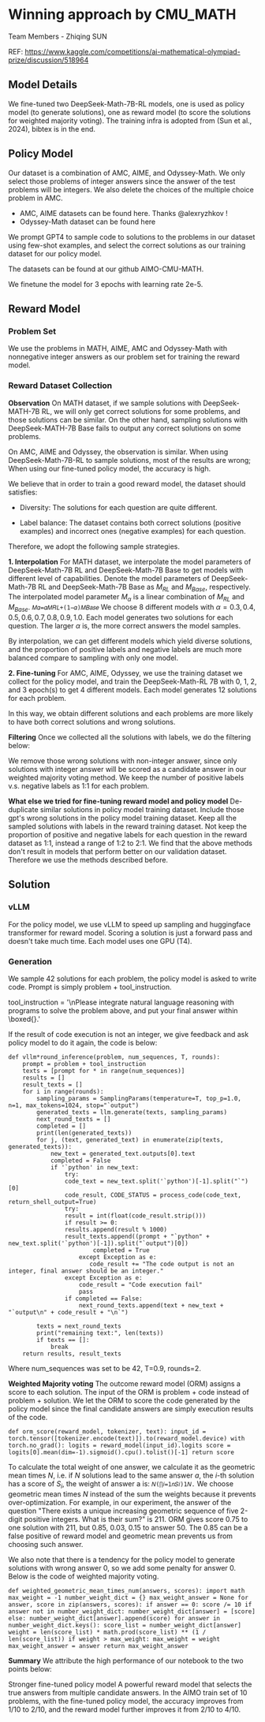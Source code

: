 # Winning approach by CMU_MATH

Team Members - Zhiqing SUN

REF: https://www.kaggle.com/competitions/ai-mathematical-olympiad-prize/discussion/518964

## Model Details

We fine-tuned two DeepSeek-Math-7B-RL models, one is used as policy model (to generate solutions), one as reward model (to score the solutions for weighted majority voting). The training infra is adopted from (Sun et al., 2024), bibtex is in the end.

## Policy Model

Our dataset is a combination of AMC, AIME, and Odyssey-Math. We only select those problems of integer answers since the answer of the test problems will be integers. We also delete the choices of the multiple choice problem in AMC.

- AMC, AIME datasets can be found here. Thanks @alexryzhkov !
- Odyssey-Math dataset can be found here

We prompt GPT4 to sample code to solutions to the problems in our dataset using few-shot examples, and select the correct solutions as our training dataset for our policy model.

The datasets can be found at our github AIMO-CMU-MATH.

We finetune the model for 3 epochs with learning rate 2e-5.

## Reward Model

### Problem Set

We use the problems in MATH, AIME, AMC and Odyssey-Math with nonnegative integer answers as our problem set for training the reward model.

### Reward Dataset Collection

**Observation**
On MATH dataset, if we sample solutions with DeepSeek-MATH-7B RL, we will only get correct solutions for some problems, and those solutions can be similar. On the other hand, sampling solutions with DeepSeek-MATH-7B Base fails to output any correct solutions on some problems.

On AMC, AIME and Odyssey, the observation is similar. When using DeepSeek-Math-7B-RL to sample solutions, most of the results are wrong; When using our fine-tuned policy model, the accuracy is high.

We believe that in order to train a good reward model, the dataset should satisfies:

- Diversity: The solutions for each question are quite different.

- Label balance: The dataset contains both correct solutions (positive examples) and incorrect ones (negative examples) for each question.

Therefore, we adopt the following sample strategies.

**1. Interpolation**
For MATH dataset, we interpolate the model parameters of DeepSeek-Math-7B RL and DeepSeek-Math-7B Base to get models with different level of capabilities. Denote the model parameters of DeepSeek-Math-7B RL and DeepSeek-Math-7B Base as $M_{RL}$ and $M_{Base}$, respectively. The interpolated model parameter $M_{\alpha}$ is a linear combination of $M_{RL}$ and $M_{Base}$.
`𝑀𝛼=𝛼𝑀𝑅𝐿+(1−𝛼)𝑀𝐵𝑎𝑠𝑒`
We choose 8 different models with $\alpha=0.3, 0.4, 0.5, 0.6, 0.7, 0.8, 0.9, 1.0$. Each model generates two solutions for each question. The larger $\alpha$ is, the more correct answers the model samples.

By interpolation, we can get different models which yield diverse solutions, and the proportion of positive labels and negative labels are much more balanced compare to sampling with only one model.

**2. Fine-tuning**
For AMC, AIME, Odyssey, we use the training dataset we collect for the policy model, and train the DeepSeek-Math-RL 7B with 0, 1, 2, and 3 epoch(s) to get 4 different models. Each model generates 12 solutions for each problem.

In this way, we obtain different solutions and each problems are more likely to have both correct solutions and wrong solutions.

**Filtering**
Once we collected all the solutions with labels, we do the filtering below:

We remove those wrong solutions with non-integer answer, since only solutions with integer answer will be scored as a candidate answer in our weighted majority voting method.
We keep the number of positive labels v.s. negative labels as 1:1 for each problem.

**What else we tried for fine-tuning reward model and policy model**
De-duplicate similar solutions in policy model training dataset.
Include those gpt's wrong solutions in the policy model training dataset.
Keep all the sampled solutions with labels in the reward training dataset.
Not keep the proportion of positive and negative labels for each question in the reward dataset as 1:1, instead a range of 1:2 to 2:1.
We find that the above methods don't result in models that perform better on our validation dataset. Therefore we use the methods described before.

## Solution

### vLLM

For the policy model, we use vLLM to speed up sampling and huggingface transformer for reward model. Scoring a solution is just a forward pass and doesn't take much time. Each model uses one GPU (T4).

### Generation

We sample 42 solutions for each problem, the policy model is asked to write code. Prompt is simply problem + tool_instruction.

tool_instruction = '\nPlease integrate natural language reasoning with programs to solve the problem above, and put your final answer within \\boxed{}.'

If the result of code execution is not an integer, we give feedback and ask policy model to do it again, the code is below:

```
def vllm*round_inference(problem, num_sequences, T, rounds):
    prompt = problem + tool_instruction
    texts = [prompt for * in range(num_sequences)]
    results = []
    result_texts = []
    for i in range(rounds):
        sampling_params = SamplingParams(temperature=T, top_p=1.0, n=1, max_tokens=1024, stop="`output")
        generated_texts = llm.generate(texts, sampling_params)
        next_round_texts = []
        completed = []
        print(len(generated_texts))
        for j, (text, generated_text) in enumerate(zip(texts, generated_texts)):
            new_text = generated_text.outputs[0].text
            completed = False
            if '`python' in new_text:
                try:
                code_text = new_text.split('`python')[-1].split("`")[0]
                code_result, CODE_STATUS = process_code(code_text, return_shell_output=True)
                try:
                result = int(float(code_result.strip()))
                if result >= 0:
                results.append(result % 1000)
                result_texts.append((prompt + "`python" + new_text.split('`python')[-1]).split("`output")[0])
                        completed = True
                    except Exception as e:
                       code_result += "The code output is not an integer, final answer should be an integer."
                except Exception as e:
                    code_result = "Code execution fail"
                    pass
                if completed == False:
                    next_round_texts.append(text + new_text + "`output\n" + code_result + "\n`")

        texts = next_round_texts
        print("remaining text:", len(texts))
        if texts == []:
            break
    return results, result_texts
```

Where num_sequences was set to be 42, T=0.9, rounds=2.

**Weighted Majority voting**
The outcome reward model (ORM) assigns a score to each solution. The input of the ORM is problem + code instead of problem + solution. We let the ORM to score the code generated by the policy model since the final candidate answers are simply execution results of the code.

`def orm_score(reward_model, tokenizer, text):
    input_id = torch.tensor([tokenizer.encode(text)]).to(reward_model.device)
    with torch.no_grad():
        logits = reward_model(input_id).logits
        score = logits[0].mean(dim=-1).sigmoid().cpu().tolist()[-1]
    return score`

To calculate the total weight of one answer, we calculate it as the geometric mean times $N$, i.e. if $N$ solutions lead to the same answer $a$, the $i$-th solution has a score of $S_i$, the weight of answer a is:
`𝑁(∏𝑖=1𝑛𝑆𝑖)1𝑁.`
We choose geometric mean times $N$ instead of the sum the weights because it prevents over-optimization. For example, in our experiment, the answer of the question "There exists a unique increasing geometric sequence of five 2-digit positive integers. What is their sum?" is 211. ORM gives score 0.75 to one solution with 211, but 0.85, 0.03, 0.15 to answer 50. The 0.85 can be a false positive of reward model and geometric mean prevents us from choosing such answer.

We also note that there is a tendency for the policy model to generate solutions with wrong answer 0, so we add some penalty for answer 0. Below is the code of weighted majority voting.

`def weighted_geometric_mean_times_num(answers, scores):
    import math
    max_weight = -1
    number_weight_dict = {}
    max_weight_answer = None
    for answer, score in zip(answers, scores):
        if answer == 0:
            score /= 10
        if answer not in number_weight_dict:
            number_weight_dict[answer] = [score]
        else:
            number_weight_dict[answer].append(score)
    for answer in number_weight_dict.keys():
        score_list = number_weight_dict[answer]
        weight = len(score_list) * math.prod(score_list) ** (1 / len(score_list))
        if weight > max_weight:
            max_weight = weight
            max_weight_answer = answer
    return max_weight_answer`

**Summary**
We attribute the high performance of our notebook to the two points below:

Stronger fine-tuned policy model
A powerful reward model that selects the true answers from multiple candidate answers.
In the AIMO train set of 10 problems, with the fine-tuned policy model, the accuracy improves from 1/10 to 2/10, and the reward model further improves it from 2/10 to 4/10.
